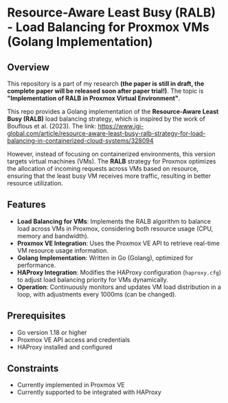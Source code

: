 # Resource-Aware Least Busy (RALB) - Load Balancing for Proxmox VMs (Golang Implementation)

## Overview

This repository is a part of my research __(the paper is still in draft, the complete paper will be released soon after paper trial!)__. The topic is **"Implementation of RALB in Proxmox Virtual Environment"**. 

This repo provides a Golang implementation of the **Resource-Aware Least Busy (RALB)** load balancing strategy, which is inspired by the work of Bouflous et al. (2023). The link: https://www.igi-global.com/article/resource-aware-least-busy-ralb-strategy-for-load-balancing-in-containerized-cloud-systems/328094

However, instead of focusing on containerized environments, this version targets virtual machines (VMs). The **RALB** strategy for Proxmox optimizes the allocation of incoming requests across VMs based on resource, ensuring that the least busy VM receives more traffic, resulting in better resource utilization.

## Features

- **Load Balancing for VMs**: Implements the RALB algorithm to balance load across VMs in Proxmox, considering both resource usage (CPU, memory and bandwidth).
- **Proxmox VE Integration**: Uses the Proxmox VE API to retrieve real-time VM resource usage information.
- **Golang Implementation**: Written in Go (Golang), optimized for performance.
- **HAProxy Integration**: Modifies the HAProxy configuration (`haproxy.cfg`) to adjust load balancing priority for VMs dynamically.
- **Operation**: Continuously monitors and updates VM load distribution in a loop, with adjustments every 1000ms (can be changed).

## Prerequisites

- Go version 1.18 or higher
- Proxmox VE API access and credentials
- HAProxy installed and configured

## Constraints

- Currently implemented in Proxmox VE
- Currently supported to be integrated with HAProxy